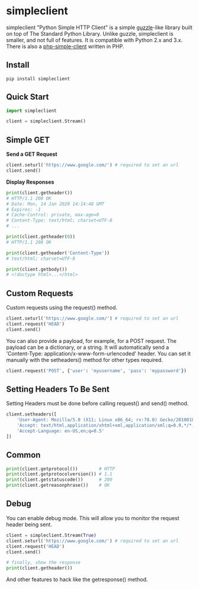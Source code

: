 # simpleclient
simpleclient "Python Simple HTTP Client" is a simple [guzzle](https://github.com/guzzle/guzzle)-like library built on top of The Standard Python Library. Unlike guzzle, simpleclient is smaller, and not full of features. It is compatible with Python 2.x and 3.x. There is also a [php-simple-client](https://github.com/nggit/php-simple-client) written in PHP.

## Install
```
pip install simpleclient
```
## Quick Start
```python
import simpleclient

client = simpleclient.Stream()
```
## Simple GET
**Send a GET Request**
```python
client.seturl('https://www.google.com/') # required to set an url
client.send()
```
**Display Responses**
```python
print(client.getheader())
# HTTP/1.1 200 OK
# Date: Mon, 14 Jan 2020 14:14:48 GMT
# Expires: -1
# Cache-Control: private, max-age=0
# Content-Type: text/html; charset=UTF-8
# ...

print(client.getheader(0))
# HTTP/1.1 200 OK

print(client.getheader('Content-Type'))
# text/html; charset=UTF-8

print(client.getbody())
# <!doctype html>...</html>
```
## Custom Requests
Custom requests using the request() method.
```python
client.seturl('https://www.google.com/') # required to set an url
client.request('HEAD')
client.send()
```
You can also provide a payload, for example, for a POST request. The payload can be a dictionary, or a string. It will automatically send a 'Content-Type: application/x-www-form-urlencoded' header. You can set it manually with the setheaders() method for other types required.
```python
client.request('POST', {'user': 'myusername', 'pass': 'mypassword'})
```
## Setting Headers To Be Sent
Setting Headers must be done before calling request() and send() method.
```python
client.setheaders([
    'User-Agent: Mozilla/5.0 (X11; Linux x86_64; rv:78.0) Gecko/20100101 Firefox/78.0',
    'Accept: text/html,application/xhtml+xml,application/xml;q=0.9,*/*;q=0.8',
    'Accept-Language: en-US,en;q=0.5'
])
```
## Common
```python
print(client.getprotocol())        # HTTP
print(client.getprotocolversion()) # 1.1
print(client.getstatuscode())      # 200
print(client.getreasonphrase())    # OK
```
## Debug
You can enable debug mode. This will allow you to monitor the request header being sent.
```python
client = simpleclient.Stream(True)
client.seturl('https://www.google.com/') # required to set an url
client.request('HEAD')
client.send()

# finally, show the response
print(client.getheader())
```
And other features to hack like the getresponse() method.
